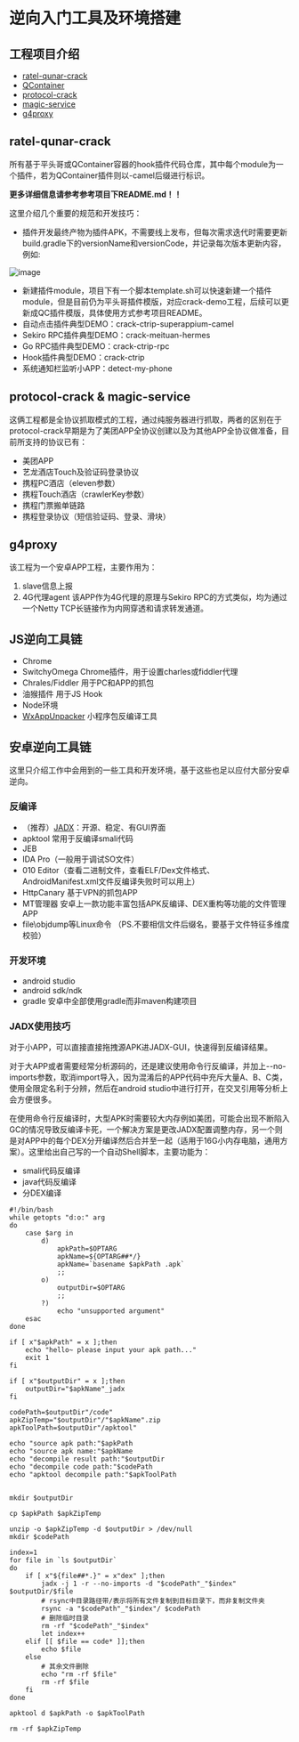 # 逆向入门工具及环境搭建
## 工程项目介绍
- [ratel-qunar-crack](http://gitlab.corp.qunar.com/kykm/ratel-qunar-crack)
- [QContainer](http://gitlab.corp.qunar.com/kykm/QContainer)
- [protocol-crack](http://gitlab.corp.qunar.com/kykm/protocol-crack)
- [magic-service](http://gitlab.corp.qunar.com/kykm/magic-service)
- [g4proxy](http://gitlab.corp.qunar.com/kykm/g4proxy)

## ratel-qunar-crack
所有基于平头哥或QContainer容器的hook插件代码仓库，其中每个module为一个插件，若为QContainer插件则以-camel后缀进行标识。

**更多详细信息请参考参考项目下README.md！！**

这里介绍几个重要的规范和开发技巧：
- 插件开发最终产物为插件APK，不需要线上发布，但每次需求迭代时需要更新build.gradle下的versionName和versionCode，并记录每次版本更新内容，例如:

![image](http://oss.alienhe.cn/20200917185241.png)

- 新建插件module，项目下有一个脚本template.sh可以快速新建一个插件module，但是目前仍为平头哥插件模版，对应crack-demo工程，后续可以更新成QC插件模版，具体使用方式参考项目README。
- 自动点击插件典型DEMO：crack-ctrip-superappium-camel
- Sekiro RPC插件典型DEMO：crack-meituan-hermes
- Go RPC插件典型DEMO：crack-ctrip-rpc
- Hook插件典型DEMO：crack-ctrip
- 系统通知栏监听小APP：detect-my-phone

## protocol-crack & magic-service
这俩工程都是全协议抓取模式的工程，通过纯服务器进行抓取，两者的区别在于protocol-crack早期是为了美团APP全协议创建以及为其他APP全协议做准备，目前所支持的协议已有：
- 美团APP
- 艺龙酒店Touch及验证码登录协议
- 携程PC酒店（eleven参数）
- 携程Touch酒店（crawlerKey参数）
- 携程门票搬单链路
- 携程登录协议（短信验证码、登录、滑块）

## g4proxy
该工程为一个安卓APP工程，主要作用为：
1. slave信息上报
2. 4G代理agent
该APP作为4G代理的原理与Sekiro RPC的方式类似，均为通过一个Netty TCP长链接作为内网穿透和请求转发通道。

## JS逆向工具链
- Chrome
- SwitchyOmega Chrome插件，用于设置charles或fiddler代理
- Chrales/Fiddler 用于PC和APP的抓包
- 油猴插件 用于JS Hook
- Node环境
- [WxAppUnpacker](https://github.com/xuedingmiaojun/wxappUnpacker) 小程序包反编译工具

## 安卓逆向工具链
这里只介绍工作中会用到的一些工具和开发环境，基于这些也足以应付大部分安卓逆向。
### 反编译
- （推荐）[JADX](https://github.com/skylot/jadx)：开源、稳定、有GUI界面
- apktool 常用于反编译smali代码
- JEB
- IDA Pro（一般用于调试SO文件）
- 010 Editor（查看二进制文件，查看ELF/Dex文件格式、AndroidManifest.xml文件反编译失败时可以用上）
- HttpCanary 基于VPN的抓包APP
- MT管理器 安卓上一款功能丰富包括APK反编译、DEX重构等功能的文件管理APP
- file\objdump等Linux命令 （PS.不要相信文件后缀名，要基于文件特征多维度校验）

### 开发环境
- android studio
- android sdk/ndk
- gradle 安卓中全部使用gradle而非maven构建项目

### JADX使用技巧
对于小APP，可以直接直接拖拽源APK进JADX-GUI，快速得到反编译结果。

对于大APP或者需要经常分析源码的，还是建议使用命令行反编译，并加上--no-imports参数，取消import导入，因为混淆后的APP代码中充斥大量A、B、C类，使用全限定名利于分辨，然后在android studio中进行打开，在交叉引用等分析上会方便很多。

在使用命令行反编译时，大型APK时需要较大内存例如美团，可能会出现不断陷入GC的情况导致反编译卡死，一个解决方案是更改JADX配置调整内存，另一个则是对APP中的每个DEX分开编译然后合并至一起（适用于16G小内存电脑，通用方案）。这里给出自己写的一个自动Shell脚本，主要功能为：
- smali代码反编译
- java代码反编译
- 分DEX编译

```
#!/bin/bash
while getopts "d:o:" arg
do
	case $arg in
		d)
			apkPath=$OPTARG
			apkName=${OPTARG##*/}
			apkName=`basename $apkPath .apk`
			;;
		o)
			outputDir=$OPTARG
			;;
		?)
			echo "unsupported argument"
	esac
done

if [ x"$apkPath" = x ];then
	echo "hello~ please input your apk path..."
	exit 1
fi

if [ x"$outputDir" = x ];then
	outputDir="$apkName"_jadx 
fi

codePath=$outputDir"/code"
apkZipTemp="$outputDir"/"$apkName".zip
apkToolPath=$outputDir"/apktool"

echo "source apk path:"$apkPath
echo "source apk name:"$apkName
echo "decompile result path:"$outputDir
echo "decompile code path:"$codePath
echo "apktool decompile path:"$apkToolPath


mkdir $outputDir

cp $apkPath $apkZipTemp

unzip -o $apkZipTemp -d $outputDir > /dev/null
mkdir $codePath

index=1
for file in `ls $outputDir`
do
	if [ x"${file##*.}" = x"dex" ];then
		jadx -j 1 -r --no-imports -d "$codePath"_"$index" $outputDir/$file
		# rsync中目录路径带/表示将所有文件复制到目标目录下，而非复制文件夹 
		rsync -a "$codePath"_"$index"/ $codePath
		# 删除临时目录
		rm -rf "$codePath"_"$index"
		let index++
	elif [[ $file == code* ]];then
		echo $file
	else
		# 其余文件删除
		echo "rm -rf $file"
		rm -rf $file
	fi
done

apktool d $apkPath -o $apkToolPath

rm -rf $apkZipTemp
```

